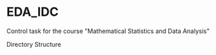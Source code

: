 # EDA_IDC
Control task for the course "Mathematical Statistics and Data Analysis"

Directory Structure

